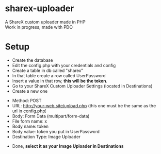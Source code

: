 # sharex-uploader
A ShareX custom uploader made in PHP  
Work in progress, made with PDO

# Setup
- Create the database
- Edit the config.php with your credentials and config
- Create a table in db called "sharex"
- In that table create a row called UserPassword
- Insert a value in that row, **this will be the token**.
- Go to your ShareX Custom Uploader Settings (located in Destinations)
- Create a new one
* Method: POST
* URL: http://your-web.site/upload.php (this one must be the same as the url in config.php)
* Body: Form Data (multipart/form-data)
* File form name: x
* Body name: token
* Body value: token you put in UserPassword
* Destination Type: Image Uploader
- Done, **select it as your Image Uploader in Destinations**





